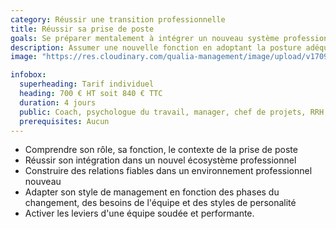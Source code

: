```yaml
---
category: Réussir une transition professionnelle
title: Réussir sa prise de poste
goals: Se préparer mentalement à intégrer un nouveau système professionnel
description: Assumer une nouvelle fonction en adoptant la posture adéquate
image: "https://res.cloudinary.com/qualia-management/image/upload/v1709193921/flower_xtyxkp.jpg"

infobox:
  superheading: Tarif individuel
  heading: 700 € HT soit 840 € TTC
  duration: 4 jours
  public: Coach, psychologue du travail, manager, chef de projets, RRH, consultant
  prerequisites: Aucun
---
```


- Comprendre son rôle, sa fonction, le contexte de la prise de poste
- Réussir son intégration dans un nouvel écosystème professionnel
- Construire des relations fiables dans un environnement professionnel nouveau
- Adapter son style de management en fonction des phases du changement, des besoins de l'équipe et des styles de personalité
- Activer les leviers d'une équipe soudée et performante.
